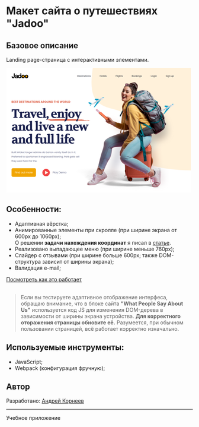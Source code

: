 # Макет сайта о путешествиях "Jadoo"
## Базовое описание
Landing page-страница с интерактивными элементами.

![Main Page of application](./readme_src/main.png)

## Особенности:
- Адаптивная вёрстка;
- Анимированные элементы при скролле (при ширине экрана от 600px до 1060px);  
О решении **задачи нахождения координат** я писал в [статье](#). 
- Реализовано выпадающее меню (при ширине меньше 760px);
- Слайдер с отзывами (при ширине больше 600px; также DOM-структура зависит от ширины экрана);
- Валидация e-mail;

[Посмотреть как это работает](#)
<br><br>
>Если вы тестируете адаптивное отображение интерфеса, обращаю внимание, что в блоке сайта **"What People Say About Us"** используется код JS для изменения DOM-дерева в зависимости от ширины экрана устройства. **Для корректного оторажения страницы обновите её.** Разумеется, при обычном пользовании страницей, всё работает корректно изначально.

## Используемые инструменты:
- JavaScript;
- Webpack (конфигурация фручную);

## Автор 
Разработано: [Андрей Корнеев](https://github.com/andrey-kor)

---
Учебное приложение